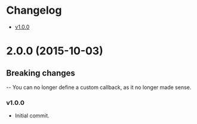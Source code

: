 <!-- START doctoc generated TOC please keep comment here to allow auto update -->
<!-- DON'T EDIT THIS SECTION, INSTEAD RE-RUN doctoc TO UPDATE -->
# Changelog

- [v1.0.0](#v100)

<!-- END doctoc generated TOC please keep comment here to allow auto update -->

# 2.0.0 (2015-10-03)

## Breaking changes

-- You can no longer define a custom callback, as it no longer made sense.

### v1.0.0

 * Initial commit.
